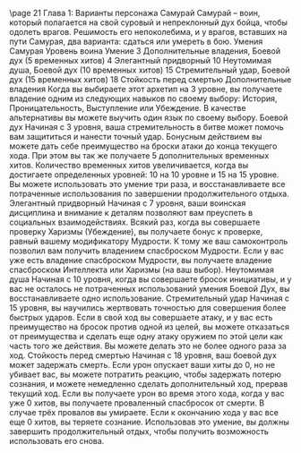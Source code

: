 
\page 21
Глава 1: Варианты персонажа
Самурай
Самурай – воин, который полагается на свой суровый и непреклонный дух бойца, чтобы одолеть врагов.
Решимость его непоколебима, и у врагов, вставших на пути Самурая, два варианта: сдаться или умереть в бою.
Умения Самурая
Уровень воина Умение
3 Дополнительные владения,
Боевой дух (5 временных хитов)
4 Элегантный придворный
10 Неутомимая душа,
Боевой дух (10 временных хитов)
15 Стремительный удар,
Боевой дух (15 временных хитов)
18 Стойкость перед смертью
Дополнительные владения
Когда вы выбираете этот архетип на 3 уровне, вы получаете владение одним из следующих навыков по своему выбору: История, Проницательность, Выступление или Убеждение. В качестве альтернативы вы можете выучить один язык по своему выбору.
Боевой дух
Начиная с 3 уровня, ваша стремительность в битве может помочь вам защититься и нанести точный удар. Бонусным действием вы можете дать себе преимущество на броски атаки до конца текущего хода. При этом вы так же получаете 5 дополнительных временных хитов. Количество временных хитов увеличивается, когда вы достигаете определенных уровней: 10 на 10 уровне и 15 на 15 уровне.
Вы можете использовать это умение три раза, и восстанавливаете все потраченные использования по завершении продолжительного отдыха.
Элегантный придворный
Начиная с 7 уровня, ваши воинская дисциплина и внимание к деталям позволяют вам преуспеть в социальных взаимодействиях. Всякий раз, когда вы совершаете проверку Харизмы (Убеждение), вы получаете бонус к проверке, равный вашему модификатору Мудрости.
К тому же ваш самоконтроль позволил вам получить владением спасброском Мудрости. Если у вас уже есть владение спасброском Мудрости, вы получаете владение спасброском Интеллекта или Харизмы
(на ваш выбор).
Неутомимая душа
Начиная с 10 уровня, когда вы совершаете бросок инициативы, и у вас не осталось не потраченных использований умения Боевой Дух, вы восстанавливаете одно использование.
Стремительный удар
Начиная с 15 уровня, вы научились жертвовать точностью для совершения более быстрых ударов. Если в свой ход вы совершаете атаку, и у вас есть преимущество на бросок против одной из целей, вы можете отказаться от преимущества и сделать еще одну атаку оружием по этой цели как часть того же действия.
Вы можете делать это не более одного раза за ход.
Стойкость перед смертью
Начиная с 18 уровня, ваш боевой дух может задержать смерть. Если урон опускает ваши хиты до 0, но не убивает вас, вы можете потратить реакцию, чтобы задержать потерю сознания, и можете немедленно сделать дополнительный ход, прервав текущий ход.
Если вы получаете урон во время этого хода, когда у вас уже 0 хитов, вы получаете проваленный спасбросок от смерти. В случае трёх провалов вы умираете.
Если к окончанию хода у вас все еще 0 хитов, вы теряете сознание.
Использовав это умение, вы должны завершить продолжительный отдых, чтобы получить возможность использовать его снова.
